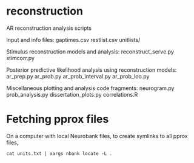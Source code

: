 # reconstruction
AR reconstruction analysis scripts

Input and info files:
gaptimes.csv
restlist.csv
unitlists/

Stimulus reconstruction models and analysis:
reconstruct_serve.py
stimcorr.py

Posterior predictive likelihood analysis using reconstruction models:
ar_prep.py
ar_prob.py
ar_prob_interval.py
ar_prob_loo.py

Miscellaneous plotting and analysis code fragments:
neurogram.py
prob_analysis.py
dissertation_plots.py
correlations.R

# Fetching pprox files
On a computer with local Neurobank files, to create symlinks to all pprox files,
```
cat units.txt | xargs nbank locate -L .
```
